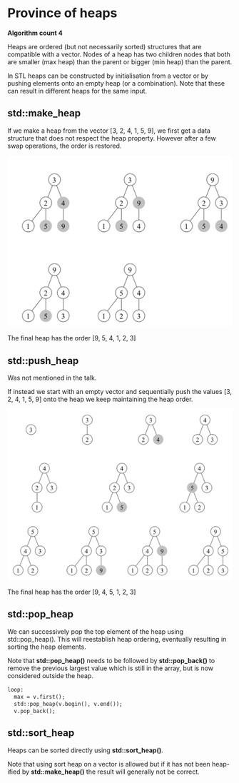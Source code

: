 
# Province of heaps
**Algorithm count 4**

Heaps are ordered (but not necessarily sorted) structures that are compatible
with a vector. Nodes of a heap has two children nodes that both are smaller
(max heap) than the parent or bigger (min heap) than the parent.

In STL heaps can be constructed by initialisation from a vector or by pushing
elements onto an empty heap (or a combination). Note that these can result in
different heaps for the same input.

## std::make_heap

If we make a heap from the vector [3, 2, 4, 1, 5, 9], we first get a data
structure that does not respect the heap property. However after a few swap
operations, the order is restored.

![](doc/images/heap_initialise.png)

The final heap has the order [9, 5, 4, 1, 2, 3]

## std::push_heap
Was not mentioned in the talk.

If instead we start with an empty vector and sequentially push the values
[3, 2, 4, 1, 5, 9] onto the heap we keep maintaining the heap order.

![](doc/images/heap_build.png)

The final heap has the order [9, 4, 5, 1, 2, 3]

## std::pop_heap

We can successively pop the top element of the heap using std::pop_heap(). This will
reestablish heap ordering, eventually resulting in sorting the heap elements.

Note that **std::pop_heap()** needs to be followed by **std::pop_back()** to remove the
previous largest value which is still in the array, but is now considered
outside the heap.

    loop:
      max = v.first();
      std::pop_heap(v.begin(), v.end());
      v.pop_back();

## std::sort_heap
Heaps can be sorted directly using **std::sort_heap()**.

Note that using sort heap on a vector is allowed but if it has not been
heap-ified by **std::make_heap()** the result will generally not be correct.
